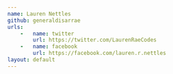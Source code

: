 ```yaml
---
name: Lauren Nettles
github: generaldisarrae
urls:
    -   name: twitter
        url: https://twitter.com/LaurenRaeCodes
    -   name: facebook
        url: https://facebook.com/lauren.r.nettles
layout: default
---
```

